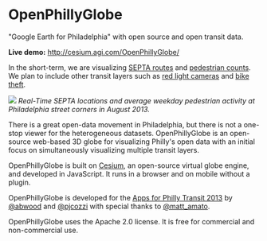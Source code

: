 OpenPhillyGlobe
===============

"Google Earth for Philadelphia" with open source and open transit data.

**Live demo:** http://cesium.agi.com/OpenPhillyGlobe/

In the short-term, we are visualizing [SEPTA routes](http://www3.septa.org/hackathon/) and [pedestrian counts](http://philadelphiaretail.com/demographics-ped-count.aspx).  We plan to include other transit layers such as [red light cameras](https://github.com/CityOfPhiladelphia/ppa-data) and [bike theft](https://github.com/CityOfPhiladelphia/phl-open-geodata).

![](https://raw.github.com/AnalyticalGraphicsInc/OpenPhillyGlobe/master/Documentation/Ped.png)
_Real-Time SEPTA locations and average weekday pedestrian activity at Philadelphia street corners in August 2013._

There is a great open-data movement in Philadelphia, but there is not a one-stop viewer for the heterogeneous datasets.  OpenPhillyGlobe is an open-source web-based 3D globe for visualizing Philly's open data with an initial focus on simultaneously visualizing multiple transit layers.

OpenPhillyGlobe is built on [Cesium](https://github.com/AnalyticalGraphicsInc/cesium), an open-source virtual globe engine, and developed in JavaScript.  It runs in a browser and on mobile without a plugin.

OpenPhillyGlobe is developed for the [Apps for Philly Transit 2013](http://appsforphilly.org/?tag=transit) by [@abwood](https://twitter.com/abwood) and [@pjcozzi](https://twitter.com/pjcozzi) with special thanks to [@matt_amato](https://twitter.com/matt_amato).

OpenPhillyGlobe uses the Apache 2.0 license.  It is free for commercial and non-commercial use.
